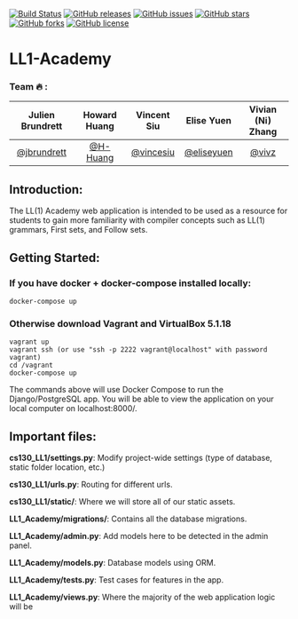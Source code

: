 [![Build Status](https://travis-ci.org/H-Huang/LL1-Academy.svg?branch=master)](https://travis-ci.org/H-Huang/LL1-Academy) [![GitHub releases](https://img.shields.io/badge/releases-4-brightgreen.svg)](https://github.com/H-Huang/LL1-Academy/releases) [![GitHub issues](https://img.shields.io/github/issues/H-Huang/LL1-Academy.svg)](https://github.com/H-Huang/LL1-Academy/issues) [![GitHub stars](https://img.shields.io/github/stars/H-Huang/LL1-Academy.svg)](https://github.com/H-Huang/LL1-Academy/stargazers) [![GitHub forks](https://img.shields.io/github/forks/H-Huang/LL1-Academy.svg)](https://github.com/H-Huang/LL1-Academy/network) [![GitHub license](https://img.shields.io/badge/license-MIT-blue.svg)](https://raw.githubusercontent.com/H-Huang/LL1-Academy/master/LICENSE)
# LL1-Academy

### Team :fire: :
| Julien Brundrett | Howard Huang | Vincent Siu | Elise Yuen | Vivian (Ni) Zhang |
| :-: | :-: | :-: | :-: | :-: |
| [@jbrundrett](https://github.com/jbrundrett) | [@H-Huang](https://github.com/H-Huang) | [@vincesiu](https://github.com/vincesiu) | [@eliseyuen](https://github.com/eliseyuen) | [@vivz](https://github.com/vivz)

## Introduction:

The LL(1) Academy web application is intended to be used as a resource for students to gain more familiarity with compiler concepts such as LL(1) grammars, First sets, and Follow sets. 

## Getting Started:

### If you have docker + docker-compose installed locally:

    docker-compose up

### Otherwise download Vagrant and VirtualBox 5.1.18

    vagrant up
    vagrant ssh (or use "ssh -p 2222 vagrant@localhost" with password vagrant)
    cd /vagrant
    docker-compose up

The commands above will use Docker Compose to run the Django/PostgreSQL app. You will be able to view the application on your local computer on localhost:8000/.

##  Important files:

__cs130_LL1/settings.py__:  Modify project-wide settings (type of database, static folder location, etc.)

__cs130_LL1/urls.py__:  Routing for different urls.

__cs130_LL1/static/__:  Where we will store all of our static assets.

__LL1_Academy/migrations/__:  Contains all the database migrations.

__LL1_Academy/admin.py__:  Add models here to be detected in the admin panel.

__LL1_Academy/models.py__:  Database models using ORM.

__LL1_Academy/tests.py__:  Test cases for features in the app.

__LL1_Academy/views.py__:  Where the majority of the web application logic will be
